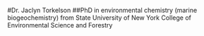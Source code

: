 #Dr. Jaclyn Torkelson
##PhD in environmental chemistry (marine biogeochemistry) from State University of New York College of Environmental Science and Forestry
